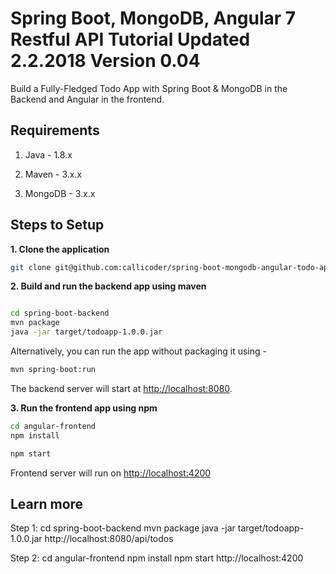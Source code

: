 
# Spring Boot, MongoDB, Angular 7 Restful API Tutorial Updated 2.2.2018 Version 0.04

Build a Fully-Fledged Todo App with Spring Boot & MongoDB in the Backend and Angular in the frontend.

## Requirements

1. Java - 1.8.x

2. Maven - 3.x.x

3. MongoDB - 3.x.x

## Steps to Setup

**1. Clone the application**

```bash
git clone git@github.com:callicoder/spring-boot-mongodb-angular-todo-app.git
```

**2. Build and run the backend app using maven**

```bash

cd spring-boot-backend
mvn package
java -jar target/todoapp-1.0.0.jar
```

Alternatively, you can run the app without packaging it using -

```bash
mvn spring-boot:run
```

The backend server will start at <http://localhost:8080>.

**3. Run the frontend app using npm**

```bash
cd angular-frontend
npm install
```

```bash
npm start
```

Frontend server will run on <http://localhost:4200>

## Learn more

Step 1: 
cd spring-boot-backend
mvn package
java -jar target/todoapp-1.0.0.jar
http://localhost:8080/api/todos

Step 2:
cd angular-frontend
npm install
npm start
http://localhost:4200

